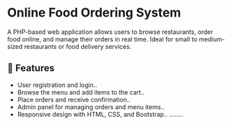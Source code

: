 # Online Food Ordering System

A PHP-based web application allows users to browse restaurants, order food online, and manage their orders in real time. Ideal for small to medium-sized restaurants or food delivery services.

## 🚀 Features
- User registration and login..
- Browse the menu and add items to the cart..
- Place orders and receive confirmation..
- Admin panel for managing orders and menu items..
- Responsive design with HTML, CSS, and Bootstrap..
........

